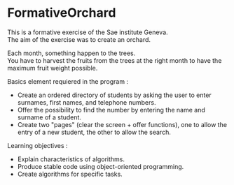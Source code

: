 # FormativeOrchard


This is a formative exercise of the Sae institute Geneva.  
The aim of the exercise was to create an orchard.  

Each month, something happen to the trees.  
You have to harvest the fruits from the trees at the right month to have the maximum fruit weight possible.

Basics element requiered in the program :  
* Create an ordered directory of students by asking the user to enter surnames, first names, and telephone numbers.  
* Offer the possibility to find the number by entering the name and surname of a student.  
* Create two "pages" (clear the screen + offer functions), one to allow the entry of a new student, the other to allow the search.  

Learning objectives :  
* Explain characteristics of algorithms.
* Produce stable code using object-oriented programming.
* Create algorithms for specific tasks. 
